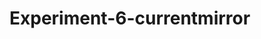 # Experiment-6-currentmirror
<h1><span style="CURRENT MIRROR CIRCUIT:underline; color: blue;'>styled underline</span></h1>
<p> In the IC,the Mosfet amplifiers are baised using the CURRENT SOURCE. Typically in the IC's this current mirror is used as a current source. The main advantage of the baising the amplifier with the constant current is that it provides high voltage gain and it also improves the baising stability.</p>
<h3>CONTENTS</h2>
<br>AIM of the circuit</br>
<br>Components required with circuit</br>
<br>Theory</br>
<br>Applications, working principle</br>
<br>Analysis of CD</br>
<br>calculation & comparison tables</br>
<br>Result, Inference, conclusion</br>
<h3><b><u>AIM</u></b></h3>



  
</h3>
